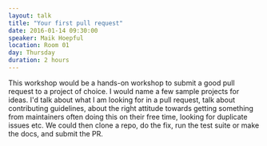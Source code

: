 ```yaml
---
layout: talk
title: "Your first pull request"
date: 2016-01-14 09:30:00
speaker: Maik Hoepful
location: Room 01
day: Thursday
duration: 2 hours
---
```


This workshop would be a hands-on workshop to submit a good pull request to a
project of choice. I would name a few sample projects for ideas.  I'd talk
about what I am looking for in a pull request, talk about contributing
guidelines, about the right attitude towards getting something from maintainers
often doing this on their free time, looking for duplicate issues etc.  We
could then clone a repo, do the fix, run the test suite or make the docs, and
submit the PR.
